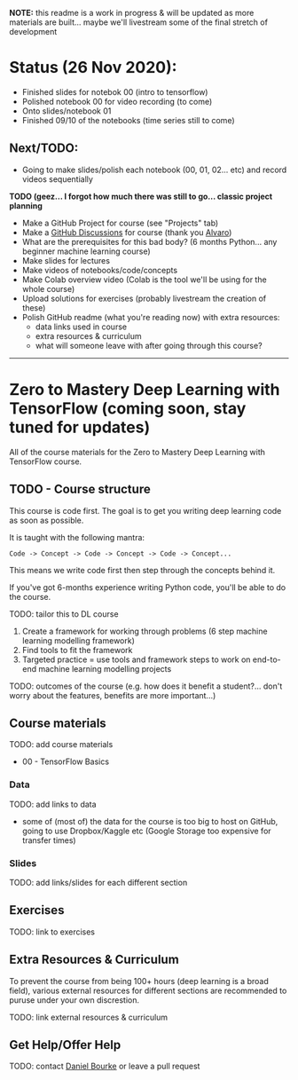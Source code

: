 **NOTE:** this readme is a work in progress & will be updated as more materials are built... maybe we'll livestream some of the final stretch of development

# Status (26 Nov 2020):

* Finished slides for notebok 00 (intro to tensorflow)
* Polished notebook 00 for video recording (to come)
* Onto slides/notebook 01
* Finished 09/10 of the notebooks (time series still to come)

## Next/TODO:
* Going to make slides/polish each notebook (00, 01, 02... etc) and record videos sequentially

**TODO (geez... I forgot how much there was still to go... classic project planning**
* Make a GitHub Project for course (see "Projects" tab)
* Make a [GitHub Discussions](https://github.com/vercel/vercel/discussions/3874) for course (thank you [Alvaro](https://github.com/alvarobartt))
* What are the prerequisites for this bad body? (6 months Python... any beginner machine learning course)
* Make slides for lectures
* Make videos of notebooks/code/concepts
* Make Colab overview video (Colab is the tool we'll be using for the whole course)
* Upload solutions for exercises (probably livestream the creation of these)
* Polish GitHub readme (what you're reading now) with extra resources:
  * data links used in course
  * extra resources & curriculum
  * what will someone leave with after going through this course?
  
---
# Zero to Mastery Deep Learning with TensorFlow (coming soon, stay tuned for updates) 
All of the course materials for the Zero to Mastery Deep Learning with TensorFlow course.

## TODO - Course structure

This course is code first. The goal is to get you writing deep learning code as soon as possible.

It is taught with the following mantra:

```
Code -> Concept -> Code -> Concept -> Code -> Concept...
```

This means we write code first then step through the concepts behind it.

If you've got 6-months experience writing Python code, you'll be able to do the course.

TODO: tailor this to DL course
1. Create a framework for working through problems (6 step machine learning modelling framework)
2. Find tools to fit the framework
3. Targeted practice = use tools and framework steps to work on end-to-end machine learning modelling projects

TODO: outcomes of the course (e.g. how does it benefit a student?... don't worry about the features, benefits are more important...)

## Course materials

TODO: add course materials

* 00 - TensorFlow Basics

### Data

TODO: add links to data
* some of (most of) the data for the course is too big to host on GitHub, going to use Dropbox/Kaggle etc (Google Storage too expensive for transfer times)

### Slides

TODO: add links/slides for each different section

## Exercises

TODO: link to exercises

## Extra Resources & Curriculum

To prevent the course from being 100+ hours (deep learning is a broad field), various external resources for different sections are recommended to puruse under your own discrestion.

TODO: link external resources & curriculum

## Get Help/Offer Help

TODO: contact [Daniel Bourke](mailto:daniel@mrdbourke.com) or leave a pull request
